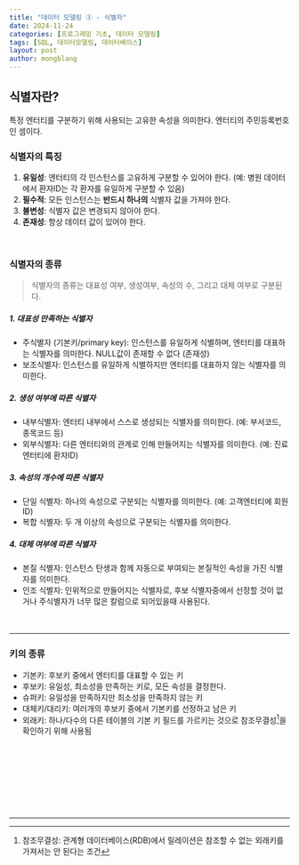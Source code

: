 ```yaml
---
title: "데이터 모델링 ③ - 식별자"
date: 2024-11-24 
categories: [프로그래밍 기초, 데이터 모델링]
tags: [SQL, 데이터모델링, 데이터베이스]
layout: post
author: mongblang
---
```


## **식별자란?**  
특정 엔터티를 구분하기 위해 사용되는 고유한 속성을 의미한다. 엔터티의 주민등록번호인 셈이다.  

### **식별자의 특징**  
1. **유일성**: 엔터티의 각 인스턴스를 고유하게 구분할 수 있어야 한다. (예: 병원 데이터에서 환자ID는 각 환자를 유일하게 구분할 수 있음)  
2. **필수적**: 모든 인스턴스는 **반드시 하나의** 식별자 값을 가져야 한다.  
3. **불변성**: 식별자 값은 변경되지 않아야 한다.  
4. **존재성**: 항상 데이터 값이 있어야 한다. 

&nbsp;  

### **식별자의 종류**   
> 식별자의 종류는 대표성 여부, 생성여부, 속성의 수, 그리고 대체 여부로 구분된다.   

##### 1. 대표성 만족하는 식별자  
- 주식별자 (기본키/primary key): 인스턴스를 유일하게 식별하며, 엔터티를 대표하는 식별자를 의미한다. NULL값이 존재할 수 없다 (존재성)  
- 보조식별자: 인스턴스를 유일하게 식별하지만 엔터티를 대표하지 않는 식별자를 의미한다.  

##### 2. 생성 여부에 따른 식별자   
- 내부식별자: 엔터티 내부에서 스스로 생성되는 식별자를 의미한다. (예: 부서코드, 종목코드 등)  
- 외부식별자: 다른 엔터티와의 관계로 인해 만들어지는 식별자를 의미한다. (예: 진료 엔터티에 환자ID)  

##### 3. 속성의 개수에 따른 식별자  
- 단일 식별자: 하나의 속성으로 구분되는 식별자를 의미한다. (예: 고객엔터티에 회원ID)  
- 복합 식별자: 두 개 이상의 속성으로 구분되는 식별자를 의미한다.  

##### 4. 대체 여부에 따른 식별자  
- 본질 식별자: 인스턴스 탄생과 함께 자동으로 부여되는 본질적인 속성을 가진 식별자를 의미한다.  
- 인조 식별자: 인위적으로 만들어지는 식별자로, 후보 식별자중에서 선정할 것이 없거나 주식별자가 너무 많은 칼럼으로 되어있을때 사용된다.  
&nbsp;  
&nbsp;  

---
### **키의 종류**  
- 기본키: 후보키 중에서 엔터티를 대표할 수 있는 키  
- 후보키: 유일성, 최소성을 만족하는 키로, 모든 속성을 결정한다.  
- 슈퍼키: 유일성을 만족하지만 최소성을 만족하지 않는 키   
- 대체키/대리키: 여러개의 후보키 중에서 기본키를 선정하고 남은 키   
- 외래키: 하나/다수의 다른 테이블의 기본 키 필드를 가르키는 것으로 참조무결성[^1]을 확인하기 위해 사용됨   

&nbsp;  
&nbsp;  
&nbsp;  
&nbsp;  
&nbsp;    
&nbsp;  
&nbsp;  


---  

[^1]: 참조무결성: 관계형 데이터베이스(RDB)에서 릴레이션은 참조할 수 없는 외래키를 가져서는 안 된다는 조건